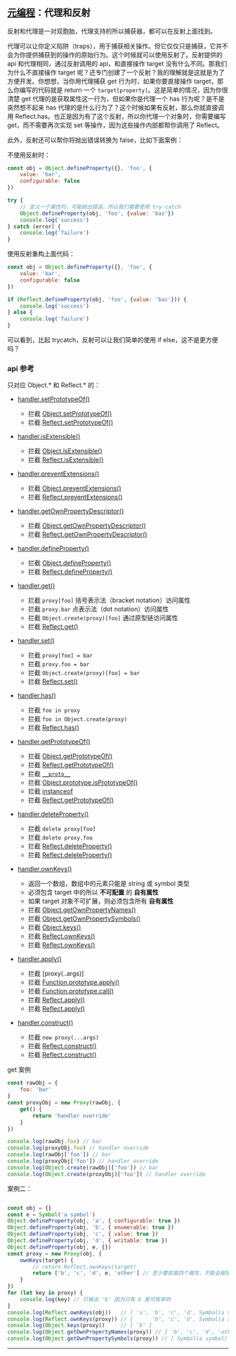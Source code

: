 #

## [元编程]：代理和反射

反射和代理是一对双胞胎，代理支持的所以捕获器，都可以在反射上面找到。

代理可以让你定义陷阱（traps），用于捕获相关操作。但它仅仅只是捕获，它并不会为你提供捕获到的操作的原始行为。这个时候就可以使用反射了。反射提供的 api 和代理相同，通过反射调用的 api，和直接操作 target 没有什么不同。那我们为什么不直接操作 target 呢？还专门创建了一个反射？我的理解就是这就是为了方便开发。你想想，当你用代理捕获 get 行为时，如果你要直接操作 target，那么你编写的代码就是 return 一个 `target[property]`。这是简单的情况，因为你很清楚 get 代理的是获取属性这一行为，但如果你是代理一个 has 行为呢？是不是突然想不起来 has 代理的是什么行为了？这个时候如果有反射，那么你就直接调用 Reflect.has。也正是因为有了这个反射，所以你代理一个对象时，你需要编写 get，而不需要再次实现 set 等操作，因为这些操作内部都帮你调用了 Reflect。

此外，反射还可以帮你将抛出错误转换为 false，比如下面案例：

不使用反射时：

```js
const obj = Object.defineProperty({}, 'foo', {
    value: 'bar',
    configurable: false
})

try {
    // 定义一个属性时，可能抛出错误，所以我们需要使用 try-catch
    Object.defineProperty(obj, 'foo', {value: 'baz'})
    console.log('success')
} catch (error) {
    console.log('failure')
}
```

使用反射重构上面代码：

```js
const obj = Object.defineProperty({}, 'foo', {
    value: 'bar',
    configurable: false
})

if (Reflect.defineProperty(obj, 'foo', {value: 'baz'})) {
    console.log('success')
} else {
    console.log('failure')
}
```

可以看到，比起 trycatch，反射可以让我们简单的使用 if else，这不是更方便吗？

### api 参考

只对应 Object.* 和 Reflect.* 的：
- [handler.setPrototypeOf()]
    - 拦截 [Object.setPrototypeOf()]
    - 拦截 [Reflect.setPrototypeOf()]
- [handler.isExtensible()]
    - 拦截 [Object.isExtensible()]
    - 拦截 [Reflect.isExtensible()]
- [handler.preventExtensions()]
    - 拦截 [Object.preventExtensions()]
    - 拦截 [Reflect.preventExtensions()]
- [handler.getOwnPropertyDescriptor()]
    - 拦截 [Object.getOwnPropertyDescriptor()]
    - 拦截 [Reflect.getOwnPropertyDescriptor()]
- [handler.defineProperty()]
    - 拦截 [Object.defineProperty()]
    - 拦截 [Reflect.defineProperty()]

- [handler.get()]
  - 拦截 `proxy[foo]` 括号表示法（bracket notation）访问属性
  - 拦截 `proxy.bar` 点表示法（dot notation）访问属性
  - 拦截 `Object.create(proxy)[foo]` 通过原型链访问属性
  - 拦截 [Reflect.get()]

- [handler.set()]
  - 拦截 `proxy[foo] = bar`
  - 拦截 `proxy.foo = bar`
  - 拦截 `Object.create(proxy)[foo] = bar`
  - 拦截 [Reflect.set()]

- [handler.has()]
  - 拦截 `foo in proxy`
  - 拦截 `foo in Object.create(proxy)`
  - 拦截 [Reflect.has()]

- [handler.getPrototypeOf()]
  - 拦截 [Object.getPrototypeOf()]
  - 拦截 [Reflect.getPrototypeOf()]
  - 拦截 [`__proto__`]
  - 拦截 [Object.prototype.isPrototypeOf()]
  - 拦截 [instanceof]
  - 拦截 [Reflect.getPrototypeOf()]

- [handler.deleteProperty()]
  - 拦截 `delete proxy[foo]`
  - 拦截 `delete proxy.foo`
  - 拦截 [Reflect.deleteProperty()]
  - 拦截 [Reflect.deleteProperty()]

- [handler.ownKeys()]
  - 返回一个数组，数组中的元素只能是 string 或 symbol 类型
  - 必须包含 target 中的所以 **不可配置** 的 **自有属性**
  - 如果 target 对象不可扩展，则必须包含所有 **自有属性**
  - 拦截 [Object.getOwnPropertyNames()]
  - 拦截 [Object.getOwnPropertySymbols()]
  - 拦截 [Object.keys()]
  - 拦截 [Reflect.ownKeys()]
  - 拦截 [Reflect.ownKeys()]

- [handler.apply()]
  - 拦截 [proxy(..args)]
  - 拦截 [Function.prototype.apply()]
  - 拦截 [Function.prototype.call()]
  - 拦截 [Reflect.apply()]
  - 拦截 [Reflect.apply()]

- [handler.construct()]
  - 拦截 `new proxy(...args)`
  - 拦截 [Reflect.construct()]
  - 拦截 [Reflect.construct()]



get 案例

```js
const rawObj = {
    foo: 'bar'
}
const proxyObj = new Proxy(rawObj, {
    get() {
        return 'handler override'
    }
})

console.log(rawObj.foo) // bar
console.log(proxyObj.foo) // handler override
console.log(rawObj['foo']) // bar
console.log(proxyObj['foo']) // handler override
console.log(Object.create(rawObj)['foo']) // bar
console.log(Object.create(proxyObj)['foo']) // handler override
```

案例二：

```js

const obj = {}
const e = Symbol('a symbol')
Object.defineProperty(obj, 'a', { configurable: true })
Object.defineProperty(obj, 'b', { enumerable: true })
Object.defineProperty(obj, 'c', { value: true })
Object.defineProperty(obj, 'd', { writable: true })
Object.defineProperty(obj, e, {})
const proxy = new Proxy(obj, {
    ownKeys(target) {
        // return Reflect.ownKeys(target)
        return ['b', 'c', 'd', e, 'other'] // 至少要前面四个属性，不能会报错。多余的参数不会报错
    }
})
for (let key in proxy) {
    console.log(key) // 只输出 'b' 因为只有 b 是可枚举的
}
console.log(Reflect.ownKeys(obj))   // [ 'a', 'b', 'c', 'd', Symbol(a symbol) ]
console.log(Reflect.ownKeys(proxy)) // [      'b', 'c', 'd', Symbol(a symbol) ]
console.log(Object.keys(proxy))     // [ 'b' ]
console.log(Object.getOwnPropertyNames(proxy)) // [ 'b', 'c', 'd', 'other' ]
console.log(Object.getOwnPropertySymbols(proxy)) // [ Symbol(a symbol) ]

```

---
[元编程]: https://developer.mozilla.org/en-US/docs/Web/JavaScript/Guide/Meta_programming


[handler.getPrototypeOf()]: https://developer.mozilla.org/en-US/docs/Web/JavaScript/Reference/Global_Objects/Proxy/Proxy/getPrototypeOf
[handler.setPrototypeOf()]: https://developer.mozilla.org/en-US/docs/Web/JavaScript/Reference/Global_Objects/Proxy/Proxy/setPrototypeOf
[handler.isExtensible()]: https://developer.mozilla.org/en-US/docs/Web/JavaScript/Reference/Global_Objects/Proxy/Proxy/isExtensible
[handler.preventExtensions()]: https://developer.mozilla.org/en-US/docs/Web/JavaScript/Reference/Global_Objects/Proxy/Proxy/preventExtensions
[handler.getOwnPropertyDescriptor()]: https://developer.mozilla.org/en-US/docs/Web/JavaScript/Reference/Global_Objects/Proxy/Proxy/getOwnPropertyDescriptor
[handler.defineProperty()]: https://developer.mozilla.org/en-US/docs/Web/JavaScript/Reference/Global_Objects/Proxy/Proxy/defineProperty
[handler.has()]: https://developer.mozilla.org/en-US/docs/Web/JavaScript/Reference/Global_Objects/Proxy/Proxy/has
[handler.get()]: https://developer.mozilla.org/en-US/docs/Web/JavaScript/Reference/Global_Objects/Proxy/Proxy/get
[handler.set()]: https://developer.mozilla.org/en-US/docs/Web/JavaScript/Reference/Global_Objects/Proxy/Proxy/set
[handler.deleteProperty()]: https://developer.mozilla.org/en-US/docs/Web/JavaScript/Reference/Global_Objects/Proxy/Proxy/deleteProperty
[handler.ownKeys()]: https://developer.mozilla.org/en-US/docs/Web/JavaScript/Reference/Global_Objects/Proxy/Proxy/ownKeys
[handler.apply()]: https://developer.mozilla.org/en-US/docs/Web/JavaScript/Reference/Global_Objects/Proxy/Proxy/apply
[handler.construct()]: https://developer.mozilla.org/en-US/docs/Web/JavaScript/Reference/Global_Objects/Proxy/Proxy/construct

[Reflect.setPrototypeOf()]: https://developer.mozilla.org/en-US/docs/Web/JavaScript/Reference/Global_Objects/Reflect/setPrototypeOf
[Reflect.isExtensible()]: https://developer.mozilla.org/en-US/docs/Web/JavaScript/Reference/Global_Objects/Reflect/isExtensible
[Reflect.preventExtensions()]: https://developer.mozilla.org/en-US/docs/Web/JavaScript/Reference/Global_Objects/Reflect/preventExtensions
[Reflect.getOwnPropertyDescriptor()]: https://developer.mozilla.org/en-US/docs/Web/JavaScript/Reference/Global_Objects/Reflect/getOwnPropertyDescriptor
[Reflect.defineProperty()]: https://developer.mozilla.org/en-US/docs/Web/JavaScript/Reference/Global_Objects/Reflect/defineProperty
[Reflect.construct()]: https://developer.mozilla.org/en-US/docs/Web/JavaScript/Reference/Global_Objects/Reflect/construct
[Reflect.getPrototypeOf()]: https://developer.mozilla.org/en-US/docs/Web/JavaScript/Reference/Global_Objects/Reflect/getPrototypeOf
[Reflect.deleteProperty()]: https://developer.mozilla.org/en-US/docs/Web/JavaScript/Reference/Global_Objects/Reflect/deleteProperty
[Reflect.has()]: https://developer.mozilla.org/en-US/docs/Web/JavaScript/Reference/Global_Objects/Reflect/has
[Reflect.get()]: https://developer.mozilla.org/en-US/docs/Web/JavaScript/Reference/Global_Objects/Reflect/get
[Reflect.set()]: https://developer.mozilla.org/en-US/docs/Web/JavaScript/Reference/Global_Objects/Reflect/set
[Reflect.apply()]: https://developer.mozilla.org/en-US/docs/Web/JavaScript/Reference/Global_Objects/Reflect/apply
[Reflect.ownKeys()]: https://developer.mozilla.org/en-US/docs/Web/JavaScript/Reference/Global_Objects/Reflect/ownKeys


[Object.setPrototypeOf()]: https://developer.mozilla.org/en-US/docs/Web/JavaScript/Reference/Global_Objects/Object/setPrototypeOf
[Object.isExtensible()]: https://developer.mozilla.org/en-US/docs/Web/JavaScript/Reference/Global_Objects/Object/isExtensible
[Object.preventExtensions()]: https://developer.mozilla.org/en-US/docs/Web/JavaScript/Reference/Global_Objects/Object/preventExtensions
[Object.getOwnPropertyDescriptor()]: https://developer.mozilla.org/en-US/docs/Web/JavaScript/Reference/Global_Objects/Object/getOwnPropertyDescriptor
[Object.defineProperty()]: https://developer.mozilla.org/en-US/docs/Web/JavaScript/Reference/Global_Objects/Object/defineProperty
[Object.getPrototypeOf()]: https://developer.mozilla.org/en-US/docs/Web/JavaScript/Reference/Global_Objects/Object/getPrototypeOf
[Object.getOwnPropertyNames()]: https://developer.mozilla.org/en-US/docs/Web/JavaScript/Reference/Global_Objects/Object/getOwnPropertyNames
[Object.getOwnPropertySymbols()]: https://developer.mozilla.org/en-US/docs/Web/JavaScript/Reference/Global_Objects/Object/getOwnPropertySymbols
[Object.keys()]: https://developer.mozilla.org/en-US/docs/Web/JavaScript/Reference/Global_Objects/Object/keys
[Object.prototype.isPrototypeOf()]: https://developer.mozilla.org/en-US/docs/Web/JavaScript/Reference/Global_Objects/Object/isPrototypeOf


[Function.prototype.apply()]: https://developer.mozilla.org/en-US/docs/Web/JavaScript/Reference/Global_Objects/Function/apply
[Function.prototype.call()]: https://developer.mozilla.org/en-US/docs/Web/JavaScript/Reference/Global_Objects/Function/call
[`__proto__`]: https://developer.mozilla.org/en-US/docs/Web/JavaScript/Reference/Global_Objects/Object/proto
[instanceof]: https://developer.mozilla.org/en-US/docs/Web/JavaScript/Reference/Operators/instanceof
[TypeError]: https://developer.mozilla.org/en-US/docs/Web/JavaScript/Reference/Global_Objects/TypeError
[String]: https://developer.mozilla.org/en-US/docs/Web/JavaScript/Reference/Global_Objects/String
[Symbol]: https://developer.mozilla.org/en-US/docs/Web/JavaScript/Reference/Global_Objects/Symbol

[Property query]: https://developer.mozilla.org/en-US/docs/Web/JavaScript/Guide/Meta_programming#property_query
[Property access]: https://developer.mozilla.org/en-US/docs/Web/JavaScript/Guide/Meta_programming#property_access
[Property assignment]: https://developer.mozilla.org/en-US/docs/Web/JavaScript/Guide/Meta_programming#property_assignment
[Property deletion]: https://developer.mozilla.org/en-US/docs/Web/JavaScript/Guide/Meta_programming#property_deletion
[Inherited property quer]: https://developer.mozilla.org/en-US/docs/Web/JavaScript/Guide/Meta_programming#inherited_property_query
[Inherited property acces]: https://developer.mozilla.org/en-US/docs/Web/JavaScript/Guide/Meta_programming#inherited_property_access
[Inherited property assignmen]: https://developer.mozilla.org/en-US/docs/Web/JavaScript/Guide/Meta_programming#inherited_property_assignment
